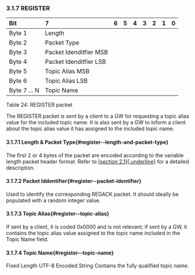 <!-- transformation-note: left upstream numbering of headings for verification -->
### 3.1.7 REGISTER

<!-- transformation-note: no table col span in markdown, but we should specify bitfields better (than with layout tables) anyway --> 
| Bit          | 7                      | 6  | 5  | 4  | 3  | 2  | 1  | 0  |
|:-------------|:-----------------------|:---|:---|:---|:---|:---|:---|:---|
| Byte 1       | Length                 |    |    |    |    |    |    |    |
| Byte 2       | Packet Type            |    |    |    |    |    |    |    |
| Byte 3       | Packet Idenditfier MSB |    |    |    |    |    |    |    |
| Byte 4       | Packet Idenditfier LSB |    |    |    |    |    |    |    |
| Byte 5       | Topic Alias MSB        |    |    |    |    |    |    |    |
| Byte 6       | Topic Alias LSB        |    |    |    |    |    |    |    |
| Byte 7 ... N | Topic Name             |    |    |    |    |    |    |    |

Table 24: REGISTER packet
<!-- transformation-note: above upstream table number will be replaced by auto-numbering later. -->

The REGISTER packet is sent by a client to a GW for requesting a topic alias value for the included topic name. It is also sent by a GW to inform a
client about the topic alias value it has assigned to the included topic name.

<!-- transformation-note: left upstream numbering of headings for verification -->
#### 3.1.7.1 Length &amp; Packet Type{#register--length-and-packet-type}

The first 2 or 4 bytes of the packet are encoded according to the variable length packet header format. Refer to [[section
2.1]{.underline}](#structure-of-an-mqtt-sn-control-packet) for a detailed description.
<!-- transformation-note: the above section ref upstream 1.8.2 was obviously wrong and should point to section 2.1 "Structure of an MQTT-SN Control Packet". -->

<!-- transformation-note: left upstream numbering of headings for verification -->
#### 3.1.7.2 Packet Iddentifier{#register--packet-identifier}

Used to identify the corresponding REGACK packet. It should ideally be populated with a random integer value.

<!-- transformation-note: left upstream numbering of headings for verification -->
#### 3.1.7.3 Topic Alias{#register--topic-alias}

If sent by a client, it is coded 0x0000 and is not relevant; if sent by a GW, it contains the topic alias value assigned to the topic name included in
the Topic Name field.

<!-- transformation-note: left upstream numbering of headings for verification -->
#### 3.1.7.4 Topic Name{#register--topic-name}

Fixed Length UTF-8 Encoded String Contains the fully qualified topic name.
